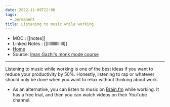 ```yaml
---
date: 2022-11-09T22:00
tags:
  - permanent
title: Listening to music while working
---
```

- MOC : [[notes]]
- Linked Notes : [[IlIlllllIllIIll]]
- [Home](https://misudashi.ga/)
- Source: [Iman Gazhi's monk mode course](https://www.youtube.com/watch?v=B6CjoCEhk90)
----------
Listening to music while working is one of the best ideas if you want to reduce your productivity by 50%. Honestly, listening to rap or whatever should only be done when you want to relax without thinking about work.

- As an alternative, you can listen to music on [Brain.fm](https://brain.fm/) while working. It has a free trial, and then you can watch videos on their YouTube channel.